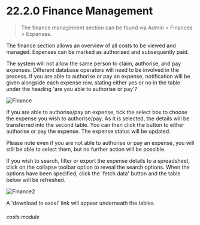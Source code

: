 # 22.2.0    Finance Management

> The finance management section can be found via Admin > Finances > Expenses. 

The finance section allows an overview of all costs to be viewed and managed. Expenses can be marked as authorised and subsequently paid.

The system will not allow the same person to claim, authorise, and pay expenses. Different database operators will need to be involved in the process. If you are able to authorise or pay an expense, notification will be given alongside each expense row, stating either yes or no in the table under the heading 'are you able to authorise or pay'?

![Finance]({{imgpath}}203a.jpg)

If you are able to authorise/pay an expense, tick the select box to choose the expense you wish to authorise/pay. As it is selected, the details will be transferred into the second table. You can then click the button to either authorise or pay the expense. The expense status will be updated.

Please note even if you are not able to authorise or pay an expense, you will still be able to select them, but no further action will be possible.

If you wish to search, filter or export the expense details to a spreadsheet, click on the collapse toolbar option to reveal the search options. When the options have been specified, click the 'fetch data' button and the table below will be refreshed.

![Finance2]({{imgpath}}203b.jpg)

A 'download to excel' link will appear underneath the tables. 

###### costs module
